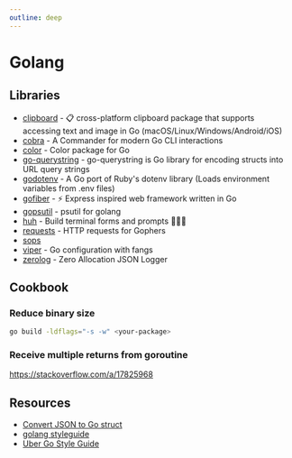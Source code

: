 ```yaml
---
outline: deep
---
```


# Golang

## Libraries

- [clipboard](https://github.com/golang-design/clipboard) - 📋 cross-platform clipboard package that supports accessing text and image in Go (macOS/Linux/Windows/Android/iOS)
- [cobra](https://github.com/spf13/cobra) - A Commander for modern Go CLI interactions
- [color](https://github.com/fatih/color) - Color package for Go
- [go-querystring](github.com/google/go-querystring) - go-querystring is Go library for encoding structs into URL query strings
- [godotenv](https://github.com/joho/godotenv) - A Go port of Ruby's dotenv library (Loads environment variables from .env files)
- [gofiber](github.com/gofiber/fiber/v2) - ⚡️ Express inspired web framework written in Go
- [gopsutil](github.com/shirou/gopsutil) - psutil for golang
- [huh](https://github.com/charmbracelet/huh) - Build terminal forms and prompts 🤷🏻‍♀️
- [requests](github.com/carlmjohnson/requests) - HTTP requests for Gophers
- [sops](https://pkg.go.dev/github.com/getsops/sops/v3)
- [viper](https://github.com/spf13/viper) - Go configuration with fangs
- [zerolog](https://github.com/rs/zerolog) - Zero Allocation JSON Logger

## Cookbook

### Reduce binary size

```bash
go build -ldflags="-s -w" <your-package>
```

### Receive multiple returns from goroutine

<https://stackoverflow.com/a/17825968>

## Resources

- [Convert JSON to Go struct](https://mholt.github.io/json-to-go/)
- [golang styleguide](https://google.github.io/styleguide/go/)
- [Uber Go Style Guide](https://github.com/uber-go/guide/blob/master/style.md)
